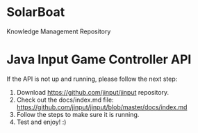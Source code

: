 # SolarBoat
Knowledge Management Repository

# Java Input Game Controller API
If the API is not up and running, please follow the next step:
1. Download https://github.com/jinput/jinput repository.
2. Check out the docs/index.md file: https://github.com/jinput/jinput/blob/master/docs/index.md
3. Follow the steps to make sure it is running.
4. Test and enjoy! :)